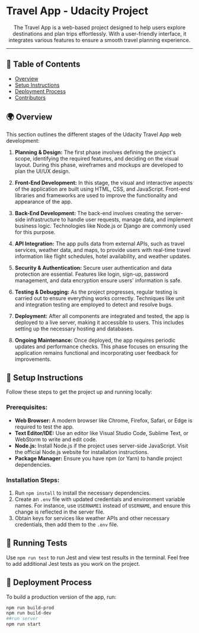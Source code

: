 # Travel App - Udacity Project

<div align="center">
  <p>The Travel App is a web-based project designed to help users explore destinations and plan trips effortlessly. With a user-friendly interface, it integrates various features to ensure a smooth travel planning experience.</p>
</div>

---

## 📜 Table of Contents

- [Overview](#overview)
- [Setup Instructions](#setup_instructions)
- [Deployment Process](#deployment_process)
- [Contributors](#contributors)

## 🌍 Overview <a name = "overview"></a>

This section outlines the different stages of the Udacity Travel App web development:

1. **Planning & Design:** The first phase involves defining the project's scope, identifying the required features, and deciding on the visual layout. During this phase, wireframes and mockups are developed to plan the UI/UX design.

2. **Front-End Development:** In this stage, the visual and interactive aspects of the application are built using HTML, CSS, and JavaScript. Front-end libraries and frameworks are used to improve the functionality and appearance of the app.

3. **Back-End Development:** The back-end involves creating the server-side infrastructure to handle user requests, manage data, and implement business logic. Technologies like Node.js or Django are commonly used for this purpose.

4. **API Integration:** The app pulls data from external APIs, such as travel services, weather data, and maps, to provide users with real-time travel information like flight schedules, hotel availability, and weather updates.

5. **Security & Authentication:** Secure user authentication and data protection are essential. Features like login, sign-up, password management, and data encryption ensure users' information is safe.

6. **Testing & Debugging:** As the project progresses, regular testing is carried out to ensure everything works correctly. Techniques like unit and integration testing are employed to detect and resolve bugs.

7. **Deployment:** After all components are integrated and tested, the app is deployed to a live server, making it accessible to users. This includes setting up the necessary hosting and databases.

8. **Ongoing Maintenance:** Once deployed, the app requires periodic updates and performance checks. This phase focuses on ensuring the application remains functional and incorporating user feedback for improvements.

## 🚀 Setup Instructions <a name = "setup_instructions"></a>

Follow these steps to get the project up and running locally:

### Prerequisites:

- **Web Browser:** A modern browser like Chrome, Firefox, Safari, or Edge is required to test the app.
- **Text Editor/IDE:** Use an editor like Visual Studio Code, Sublime Text, or WebStorm to write and edit code.
- **Node.js:** Install Node.js if the project uses server-side JavaScript. Visit the official Node.js website for installation instructions.
- **Package Manager:** Ensure you have npm (or Yarn) to handle project dependencies.

### Installation Steps:

1. Run `npm install` to install the necessary dependencies.
2. Create an `.env` file with updated credentials and environment variable names. For instance, use `USERNAME1` instead of `USERNAME`, and ensure this change is reflected in the server file.
3. Obtain keys for services like weather APIs and other necessary credentials, then add them to the `.env` file.

## 🧪 Running Tests <a name = "tests"></a>

Use `npm run test` to run Jest and view test results in the terminal. Feel free to add additional Jest tests as you work on the project.

## 🚀 Deployment Process <a name = "deployment_process"></a>

To build a production version of the app, run:

```bash
npm run build-prod
npm run build-dev
##run server
npm run start
